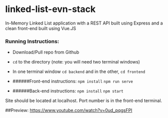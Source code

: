 # linked-list-evn-stack
In-Memory Linked List application with a REST API built using Express and a clean front-end built using Vue.JS

### Running Instructions:

* Download/Pull repo from Github
* `cd` to the directory (note: you will need two terminal windows)
* In one terminal window `cd backend` and in the other, `cd frontend`
* ######Front-end instructions:
`npm install`
`npm run serve`

* ######Back-end instructions:
`npm install`
`npm start`

Site should be located at localhost. Port number is in the front-end terminal.

##Preview: https://www.youtube.com/watch?v=0ud_pqgsFPI

